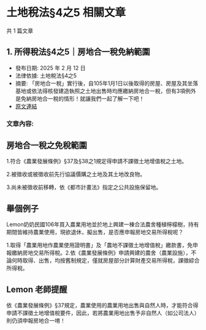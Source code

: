 # 土地稅法§4之5 相關文章

共 1 篇文章

## 1. 所得稅法§4之5｜房地合一稅免納範圍

- 發布日期: 2025 年 2 月 12 日
- 法律依據: 土地稅法§4之5
- 摘要: 「房地合一稅」實行後，自105年1月1日以後取得的房屋、房屋及其坐落基地或依法得核發建造執照之土地出售時均應繳納房地合一稅，但有3項例外是免納房地合一稅的情形！就讓我們一起了解一下吧！
- [原文連結](https://www.jasper-realestate.com/%e6%89%80%e5%be%97%e7%a8%85%e6%b3%954%e4%b9%8b5_%e6%88%bf%e5%9c%b0%e5%90%88%e4%b8%80_%e7%a8%85%e5%85%8d%e7%b4%8d%e7%af%84%e5%9c%8d/)

### 文章內容:

## 房地合一稅之免稅範圍

1.符合《農業發展條例》§37及§38之1規定得申請不課徵土地增值稅之土地。

2.被徵收或被徵收前先行協議價購之土地及其土地改良物。

3.尚未被徵收前移轉，依《都市計畫法》指定之公共設施保留地。

## 舉個例子

Lemon奶奶民國106年買入農業用地並於地上興建一棟合法農舍種植檸檬樹，持有期間皆維持農業使用，現欲退休，擬出售，是否應申報房地交易所得稅呢？

1.取得「農業用地作農業使用證明書」及「農地不課徵土地增值稅」繳款書，免申報繳納房地交易所得稅。2.依《農業發展條例》申請興建的農舍（農業設施），不論何時取得、出售，均按舊制規定，僅就房屋部分計算財產交易所得稅，課徵綜合所得稅。

## Lemon 老師提醒

依《農業發展條例》§37規定，農業使用的農業用地出售與自然人時，才能符合得申請不課徵土地增值稅要件，因此，若將農業用地出售予非自然人（如公司法人）則仍須申報房地合一唷！